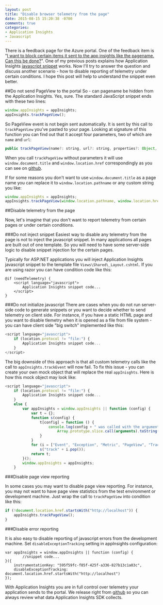 ```yaml
---
layout: post
title: "Disable browser telemetry from the page"
date: 2015-08-15 15:20:38 -0700
comments: true
categories:
- Application Insights
- Javascript 
---
```

There is a feedback page for the Azure portal. One of the feedback item is "[I want to block certain items it sent to the app insights like the pagename. Can this be done?](http://feedback.azure.com/forums/223579-azure-preview-portal/suggestions/8480947-i-have-installed-the-browser-script-but-i-want-to)". One of my previous posts explains how Application Insights [javascript snippet](http://apmtips.com/blog/2015/03/18/javascript-snippet-explained/) works. Now I'll try to answer the question and discuss another scenario - how to disable reporting of telemetry under certain conditions. I hope this post will help to understand the snippet even better. 

##Do not send PageView to the portal
So - can pagename be hidden from the Application Insights. Yes, sure. The standard JavaScript snippet ends with these two lines:

``` javascript
window.appInsights = appInsights;
appInsights.trackPageView();
```

So PageView event is not begin sent automatically. It is sent by this call to ```trackPageView``` you've pasted to your page. Looking at signature of this function you can find out that it accept four parameters, two of which are ```name``` and ```url```:

``` javascript
public trackPageView(name?: string, url?: string, properties?: Object, measurements?: Object) 
```

When you call ```trackPageView``` without parameters it will use ```window.document.title``` and ```window.location.href``` correspondingly as you can see on [github](https://github.com/Microsoft/ApplicationInsights-JS/blob/8cfd9337fb085fac4e1aa7f3c743a2918b1f2786/JavaScript/JavaScriptSDK/appInsights.ts#L160-L168).

If for some reasons you don't want to use ```window.document.title``` as a page name you can replace it to ```window.location.pathname``` or any custom string you like:

``` javascript
window.appInsights = appInsights;
appInsights.trackPageView(window.location.pathname, window.location.href);
```

##Disable telemetry from the page

Now, let's imagine that you don't want to report telemetry from certain pages or under certain conditions. 

###Do not inject snippet
Easiest way to disable any telemetry from the page is not to inject the javascript snippet. In many applications all pages are built out of one template. So you will need to have some server-side logic to disable snippet injection for the certain pages. 

Typically for ASP.NET applications you will inject Application Insights javascript snippet to the template file ```Views\Shared\_Layout.cshtml```. If you are using razor you can have condition code like this:

```
@if (needTelemetry) {
	<script language="javascript">
		Application Insights snippet code...
	</script>
}
``` 

###Do not initialize javascript
There are cases when you do not run server-side code to generate snippets or you want to decide whether to send telemetry on client side. For instance, if you have a static HTML page and you want to disable tlemetry when it is opened as a file from file system - you can have client side "big switch" implemented like this:

``` javascript
<script language="javascript">
	if (location.protocol != "file:") {
		Application Insights snippet code...
	}
</script>
``` 

The big downside of this approach is that all custom telemetry calls like the call to ```appInsights.trackEvent``` will now fail. To fix this issue - you can create your own mock object that will replace the real ```appInisghts```. Here is how this mock object may look like: 

``` javascript 
<script language="javascript">
	if (location.protocol != "file:") {
		Application Insights snippet code...
	}
	else {
	    var appInsights = window.appInsights || function (config) {
	        var t = {};
	        function s(config) {
	            t[config] = function () {
	                console.log(config + " was called with the arguments: " +
	                    Array.prototype.slice.call(arguments).toString());
	            }
	        }
	        for (i = ["Event", "Exception", "Metric", "PageView", "Trace"]; i.length;)
	            s("track" + i.pop());
	        return t;
	    }();
	    window.appInsights = appInsights;
	}
``` 

###Disable page view reporting

In some cases you may want to disable page view reporting. For instance, you may not want to have page view statistics from the test environment or development machine. Just wrap the call to ```trackPageView``` into condition like this: 

``` javascript
if (!document.location.href.startsWith("http://localhost")) {
	appInsights.trackPageView();
}
```

###Disable error reporting

It is also easy to disable reporting of javascript errors from the development machine. Set ```disableExceptionTracking``` setting in appInsights configuration: 

```
var appInsights = window.appInsights || function (config) {
		//snippet code...
}({
	instrumentationKey: "595f59fc-f85f-425f-a336-827b13c1a03c",
	disableExceptionTracking: document.location.href.startsWith("http://localhost")
});
```


With Application Insights you are in full control over telemetry your application sends to the portal. We release right from [github](https://github.com/Microsoft/ApplicationInsights-js) so you can always review what data Application Insights SDK collects.
